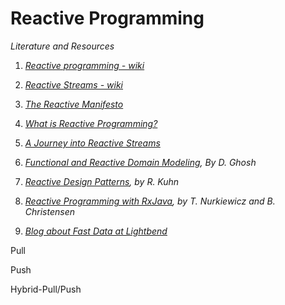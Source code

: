 # Reactive Programming

*Literature and Resources*

1. [*Reactive programming -
   wiki*](https://en.wikipedia.org/wiki/Reactive_programming)

2. [*Reactive Streams -
   wiki*](https://en.wikipedia.org/wiki/Reactive_Streams)

3. [*The Reactive Manifesto*](https://www.reactivemanifesto.org/)

4. [*What is Reactive
   Programming?*](https://blog.redelastic.com/what-is-reactive-programming-bc9fa7f4a7fc)

5. [*A Journey into Reactive
   Streams*](https://blog.redelastic.com/a-journey-into-reactive-streams-5ee2a9cd7e29#.2wqcc3cja)

6. *[Functional and Reactive Domain
   Modeling](https://learning.oreilly.com/library/view/functional-and-reactive/9781617292248/),
   By D. Ghosh*

7. *[Reactive Design
   Patterns](https://learning.oreilly.com/library/view/reactive-design-patterns/9781617291807/),
   by R. Kuhn*

8. *[Reactive Programming with
   RxJava](https://learning.oreilly.com/library/view/reactive-programming-with/9781491931646/),
   by T. Nurkiewicz and B. Christensen*

9. [*Blog about Fast Data at
   Lightbend*](https://www.lightbend.com/blog/fast-data)

Pull

Push

Hybrid-Pull/Push

